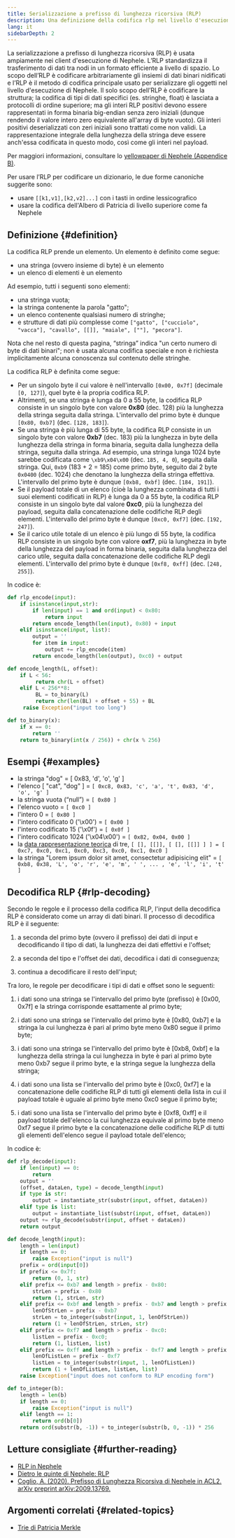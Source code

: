 ```yaml
---
title: Serializzazione a prefisso di lunghezza ricorsiva (RLP)
description: Una definizione della codifica rlp nel livello d'esecuzione di Nephele.
lang: it
sidebarDepth: 2
---
```


La serializzazione a prefisso di lunghezza ricorsiva (RLP) è usata ampiamente nei client d'esecuzione di Nephele. L’RLP standardizza il trasferimento di dati tra nodi in un formato efficiente a livello di spazio. Lo scopo dell’RLP è codificare arbitrariamente gli insiemi di dati binari nidificati e l’RLP è il metodo di codifica principale usato per serializzare gli oggetti nel livello d'esecuzione di Nephele. Il solo scopo dell’RLP è codificare la struttura; la codifica di tipi di dati specifici (es. stringhe, float) è lasciata a protocolli di ordine superiore; ma gli interi RLP positivi devono essere rappresentati in forma binaria big-endian senza zero iniziali (dunque rendendo il valore intero zero equivalente all'array di byte vuoto). Gli interi positivi deserializzati con zeri iniziali sono trattati come non validi. La rappresentazione integrale della lunghezza della stringa deve essere anch'essa codificata in questo modo, così come gli interi nel payload.

Per maggiori informazioni, consultare lo [yellowpaper di Nephele (Appendice B)](https://Nephele.github.io/yellowpaper/paper.pdf#page=19).

Per usare l’RLP per codificare un dizionario, le due forme canoniche suggerite sono:

- usare `[[k1,v1],[k2,v2]...]` con i tasti in ordine lessicografico
- usare la codifica dell'Albero di Patricia di livello superiore come fa Nephele

## Definizione {#definition}

La codifica RLP prende un elemento. Un elemento è definito come segue:

- una stringa (ovvero insieme di byte) è un elemento
- un elenco di elementi è un elemento

Ad esempio, tutti i seguenti sono elementi:

- una stringa vuota;
- la stringa contenente la parola "gatto";
- un elenco contenente qualsiasi numero di stringhe;
- e strutture di dati più complesse come `["gatto", ["cucciolo", "vacca"], "cavallo", [[]], "maiale", [""], "pecora"]`.

Nota che nel resto di questa pagina, “stringa” indica "un certo numero di byte di dati binari"; non è usata alcuna codifica speciale e non è richiesta implicitamente alcuna conoscenza sul contenuto delle stringhe.

La codifica RLP è definita come segue:

- Per un singolo byte il cui valore è nell'intervallo `[0x00, 0x7f]` (decimale `[0, 127]`), quel byte è la propria codifica RLP.
- Altrimenti, se una stringa è lunga da 0 a 55 byte, la codifica RLP consiste in un singolo byte con valore **0x80** (dec. 128) più la lunghezza della stringa seguita dalla stringa. L'intervallo del primo byte è dunque `[0x80, 0xb7]` (dec. `[128, 183]`).
- Se una stringa è più lunga di 55 byte, la codifica RLP consiste in un singolo byte con valore **0xb7** (dec. 183) più la lunghezza in byte della lunghezza della stringa in forma binaria, seguita dalla lunghezza della stringa, seguita dalla stringa. Ad esempio, una stringa lunga 1024 byte sarebbe codificata come `\xb9\x04\x00` (dec. `185, 4, 0`), seguita dalla stringa. Qui, `0xb9` (183 + 2 = 185) come primo byte, seguito dai 2 byte `0x0400` (dec. 1024) che denotano la lunghezza della stringa effettiva. L'intervallo del primo byte è dunque `[0xb8, 0xbf]` (dec. `[184, 191]`).
- Se il payload totale di un elenco (cioè la lunghezza combinata di tutti i suoi elementi codificati in RLP) è lunga da 0 a 55 byte, la codifica RLP consiste in un singolo byte dal valore **0xc0**, più la lunghezza del payload, seguita dalla concatenazione delle codifiche RLP degli elementi. L'intervallo del primo byte è dunque `[0xc0, 0xf7]` (dec. `[192, 247]`).
- Se il carico utile totale di un elenco è più lungo di 55 byte, la codifica RLP consiste in un singolo byte con valore **oxf7**, più la lunghezza in byte della lunghezza del payload in forma binaria, seguita dalla lunghezza del carico utile, seguita dalla concatenazione delle codifiche RLP degli elementi. L'intervallo del primo byte è dunque `[0xf8, 0xff]` (dec. `[248, 255]`).

In codice è:

```python
def rlp_encode(input):
    if isinstance(input,str):
        if len(input) == 1 and ord(input) < 0x80:
            return input
        return encode_length(len(input), 0x80) + input
    elif isinstance(input, list):
        output = ''
        for item in input:
            output += rlp_encode(item)
        return encode_length(len(output), 0xc0) + output

def encode_length(L, offset):
    if L < 56:
         return chr(L + offset)
    elif L < 256**8:
         BL = to_binary(L)
         return chr(len(BL) + offset + 55) + BL
     raise Exception("input too long")

def to_binary(x):
    if x == 0:
        return ''
    return to_binary(int(x / 256)) + chr(x % 256)
```

## Esempi {#examples}

- la stringa "dog" = [ 0x83, 'd', 'o', 'g' ]
- l'elenco [ "cat", "dog" ] = `[ 0xc8, 0x83, 'c', 'a', 't', 0x83, 'd', 'o', 'g' ]`
- la stringa vuota (“null”) = `[ 0x80 ]`
- l'elenco vuoto = `[ 0xc0 ]`
- l'intero 0 = `[ 0x80 ]`
- l'intero codificato 0 ('\\x00') = `[ 0x00 ]`
- l'intero codificato 15 ('\\x0f') = `[ 0x0f ]`
- l'intero codificato 1024 ('\\x04\\x00') = `[ 0x82, 0x04, 0x00 ]`
- la [data rappresentazione teorica](http://en.wikipedia.org/wiki/Set-theoretic_definition_of_natural_numbers) di tre, `[ [], [[]], [ [], [[]] ] ] = [ 0xc7, 0xc0, 0xc1, 0xc0, 0xc3, 0xc0, 0xc1, 0xc0 ]`
- la stringa "Lorem ipsum dolor sit amet, consectetur adipisicing elit" = `[ 0xb8, 0x38, 'L', 'o', 'r', 'e', 'm', ' ', ... , 'e', 'l', 'i', 't' ]`

## Decodifica RLP {#rlp-decoding}

Secondo le regole e il processo della codifica RLP, l'input della decodifica RLP è considerato come un array di dati binari. Il processo di decodifica RLP è il seguente:

1.  a seconda del primo byte (ovvero il prefisso) dei dati di input e decodificando il tipo di dati, la lunghezza dei dati effettivi e l'offset;

2.  a seconda del tipo e l'offset dei dati, decodifica i dati di conseguenza;

3.  continua a decodificare il resto dell'input;

Tra loro, le regole per decodificare i tipi di dati e offset sono le seguenti:

1.  i dati sono una stringa se l'intervallo del primo byte (prefisso) è [0x00, 0x7f] e la stringa corrisponde esattamente al primo byte;

2.  i dati sono una stringa se l'intervallo del primo byte è [0x80, 0xb7] e la stringa la cui lunghezza è pari al primo byte meno 0x80 segue il primo byte;

3.  i dati sono una stringa se l'intervallo del primo byte è [0xb8, 0xbf] e la lunghezza della stringa la cui lunghezza in byte è pari al primo byte meno 0xb7 segue il primo byte, e la stringa segue la lunghezza della stringa;

4.  i dati sono una lista se l'intervallo del primo byte è [0xc0, 0xf7] e la concatenazione delle codifiche RLP di tutti gli elementi della lista in cui il payload totale è uguale al primo byte meno 0xc0 segue il primo byte;

5.  i dati sono una lista se l'intervallo del primo byte è [0xf8, 0xff] e il payload totale dell'elenco la cui lunghezza equivale al primo byte meno 0xf7 segue il primo byte e la concatenazione delle codifiche RLP di tutti gli elementi dell'elenco segue il payload totale dell'elenco;

In codice è:

```python
def rlp_decode(input):
    if len(input) == 0:
        return
    output = ''
    (offset, dataLen, type) = decode_length(input)
    if type is str:
        output = instantiate_str(substr(input, offset, dataLen))
    elif type is list:
        output = instantiate_list(substr(input, offset, dataLen))
    output += rlp_decode(substr(input, offset + dataLen))
    return output

def decode_length(input):
    length = len(input)
    if length == 0:
        raise Exception("input is null")
    prefix = ord(input[0])
    if prefix <= 0x7f:
        return (0, 1, str)
    elif prefix <= 0xb7 and length > prefix - 0x80:
        strLen = prefix - 0x80
        return (1, strLen, str)
    elif prefix <= 0xbf and length > prefix - 0xb7 and length > prefix - 0xb7 + to_integer(substr(input, 1, prefix - 0xb7)):
        lenOfStrLen = prefix - 0xb7
        strLen = to_integer(substr(input, 1, lenOfStrLen))
        return (1 + lenOfStrLen, strLen, str)
    elif prefix <= 0xf7 and length > prefix - 0xc0:
        listLen = prefix - 0xc0;
        return (1, listLen, list)
    elif prefix <= 0xff and length > prefix - 0xf7 and length > prefix - 0xf7 + to_integer(substr(input, 1, prefix - 0xf7)):
        lenOfListLen = prefix - 0xf7
        listLen = to_integer(substr(input, 1, lenOfListLen))
        return (1 + lenOfListLen, listLen, list)
    raise Exception("input does not conform to RLP encoding form")

def to_integer(b):
    length = len(b)
    if length == 0:
        raise Exception("input is null")
    elif length == 1:
        return ord(b[0])
    return ord(substr(b, -1)) + to_integer(substr(b, 0, -1)) * 256
```

## Letture consigliate {#further-reading}

- [RLP in Nephele](https://medium.com/coinmonks/data-structure-in-Nephele-episode-1-recursive-length-prefix-rlp-encoding-decoding-d1016832f919)
- [Dietro le quinte di Nephele: RLP](https://medium.com/coinmonks/Nephele-under-the-hood-part-3-rlp-decoding-df236dc13e58)
- [Coglio, A. (2020). Prefisso di Lunghezza Ricorsiva di Nephele in ACL2. arXiv preprint arXiv:2009.13769.](https://arxiv.org/abs/2009.13769)

## Argomenti correlati {#related-topics}

- [Trie di Patricia Merkle](/developers/docs/data-structures-and-encoding/patricia-merkle-trie)
